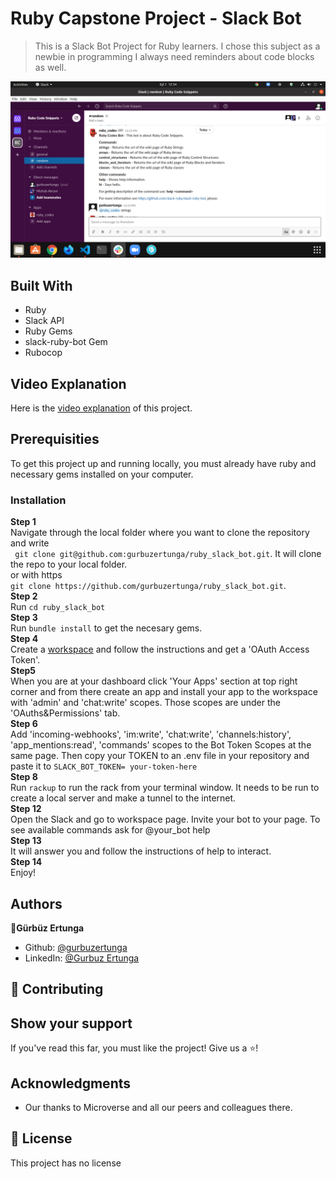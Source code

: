 # Ruby Capstone Project - Slack Bot

> This is a Slack Bot Project for Ruby learners. I chose this subject as a newbie in programming I always need reminders about code blocks as well.

![screenshot](./assets/screenshot.png)

## Built With
* Ruby
* Slack API
* Ruby Gems
* slack-ruby-bot Gem
* Rubocop

## Video Explanation

Here is the [video explanation](https://www.loom.com/share/c6738ee94321498bacc9f3c6eb38448e) of this project.

## Prerequisities

To get this project up and running locally, you must already have ruby and necessary gems installed on your computer.

### Installation

**Step 1**<br>
Navigate through the local folder where you want to clone the repository and write<br>
``` git clone git@github.com:gurbuzertunga/ruby_slack_bot.git```. It will clone the repo to your local folder.<br>
or with https<br>
```git clone https://github.com/gurbuzertunga/ruby_slack_bot.git```.<br>
**Step 2**<br>
Run ```cd ruby_slack_bot```<br>
**Step 3**<br>
Run ```bundle install``` to get the necesary gems.<br>
**Step 4**<br>
Create a [workspace](https://slack.com/get-started#/create) and follow the instructions and get a 'OAuth Access Token'.<br>
**Step5**<br>
When you are at your dashboard click 'Your Apps' section at top right corner and from there create an app and install your app to the workspace with 'admin' and 'chat:write' scopes. Those scopes are under the 'OAuths&Permissions' tab.<br>
**Step 6**<br>
Add 'incoming-webhooks', 'im:write', 'chat:write', 'channels:history', 'app_mentions:read', 'commands' scopes to the Bot Token Scopes at the same page. Then copy your TOKEN to an .env file in your repository and paste it to ```SLACK_BOT_TOKEN= your-token-here```<br>
**Step 8**<br>
Run ```rackup``` to run the rack  from your terminal window. It needs to be run to create a local server and make a tunnel to the internet.<br>
**Step 12**<br>
Open the Slack and go to workspace page. Invite your bot to your page. To see available commands ask for @your_bot help<br>
**Step 13**<br>
It will answer you and follow the instructions of help to interact.<br>
**Step 14**<br>
Enjoy!<br>

## Authors

:bust_in_silhouette:**Gürbüz Ertunga**
- Github: [@gurbuzertunga](https://github.com/gurbuzertunga)
- LinkedIn: [@Gurbuz Ertunga](https://www.linkedin.com/in/gurbuz-ertunga-a607a2a5/)

## :handshake: Contributing

## Show your support
If you've read this far, you must like the project! Give us a :star:️!

## Acknowledgments
- Our thanks to Microverse and all our peers and colleagues there.

## :memo: License
This project has no license